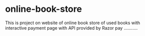 # online-book-store
This is project on website of online book store of used books with interactive payment page with API provided by Razor pay ...........
